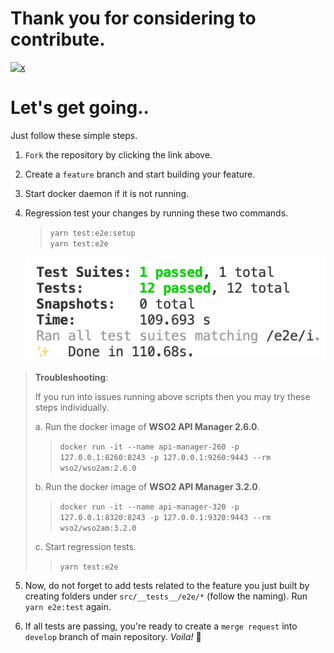 # Thank you for considering to contribute.

<a href="https://github.com/ramgrandhi/serverless-wso2-apim/fork">![x](./assets/fork-me-on-github.png)</a>

# Let's get going..
Just follow these simple steps.

1. `Fork` the repository by clicking the link above.

2. Create a `feature` branch and start building your feature.

3. Start docker daemon if it is not running.

4. Regression test your changes by running these two commands.  

    > `yarn test:e2e:setup`  
    > `yarn test:e2e`
  
    ![img](./assets/e2e-tests-ok.png)

> **Troubleshooting**: 
> 
> If you run into issues running above scripts then you may try these steps individually.
>
>    a. Run the docker image of **WSO2 API Manager 2.6.0**.  
>
>    > `docker run -it --name api-manager-260 -p 127.0.0.1:8260:8243 -p 127.0.0.1:9260:9443 --rm wso2/wso2am:2.6.0`
>
>    b. Run the docker image of **WSO2 API Manager 3.2.0**.  
>
>    > `docker run -it --name api-manager-320 -p 127.0.0.1:8320:8243 -p 127.0.0.1:9320:9443 --rm wso2/wso2am:3.2.0`
>
>    c. Start regression tests.
>    
>    > `yarn test:e2e`

5. Now, do not forget to add tests related to the feature you just built by creating folders under `src/__tests__/e2e/*` (follow the naming). Run `yarn e2e:test` again. 

6. If all tests are passing, you're ready to create a `merge request` into `develop` branch of main repository. _Voila!_ 🚀
